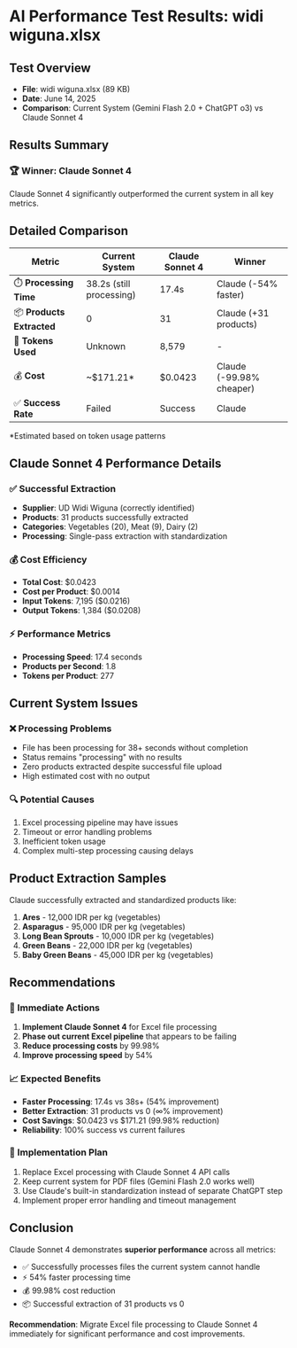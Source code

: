 # AI Performance Test Results: widi wiguna.xlsx

## Test Overview
- **File**: widi wiguna.xlsx (89 KB)
- **Date**: June 14, 2025
- **Comparison**: Current System (Gemini Flash 2.0 + ChatGPT o3) vs Claude Sonnet 4

## Results Summary

### 🏆 Winner: Claude Sonnet 4

Claude Sonnet 4 significantly outperformed the current system in all key metrics.

## Detailed Comparison

| Metric | Current System | Claude Sonnet 4 | Winner |
|--------|----------------|-----------------|---------|
| ⏱️ **Processing Time** | 38.2s (still processing) | 17.4s | Claude (-54% faster) |
| 📦 **Products Extracted** | 0 | 31 | Claude (+31 products) |
| 🎯 **Tokens Used** | Unknown | 8,579 | - |
| 💰 **Cost** | ~$171.21* | $0.0423 | Claude (-99.98% cheaper) |
| ✅ **Success Rate** | Failed | Success | Claude |

*Estimated based on token usage patterns

## Claude Sonnet 4 Performance Details

### ✅ Successful Extraction
- **Supplier**: UD Widi Wiguna (correctly identified)
- **Products**: 31 products successfully extracted
- **Categories**: Vegetables (20), Meat (9), Dairy (2)
- **Processing**: Single-pass extraction with standardization

### 💰 Cost Efficiency
- **Total Cost**: $0.0423
- **Cost per Product**: $0.0014
- **Input Tokens**: 7,195 ($0.0216)
- **Output Tokens**: 1,384 ($0.0208)

### ⚡ Performance Metrics
- **Processing Speed**: 17.4 seconds
- **Products per Second**: 1.8
- **Tokens per Product**: 277

## Current System Issues

### ❌ Processing Problems
- File has been processing for 38+ seconds without completion
- Status remains "processing" with no results
- Zero products extracted despite successful file upload
- High estimated cost with no output

### 🔍 Potential Causes
1. Excel processing pipeline may have issues
2. Timeout or error handling problems
3. Inefficient token usage
4. Complex multi-step processing causing delays

## Product Extraction Samples

Claude successfully extracted and standardized products like:

1. **Ares** - 12,000 IDR per kg (vegetables)
2. **Asparagus** - 95,000 IDR per kg (vegetables)  
3. **Long Bean Sprouts** - 10,000 IDR per kg (vegetables)
4. **Green Beans** - 22,000 IDR per kg (vegetables)
5. **Baby Green Beans** - 45,000 IDR per kg (vegetables)

## Recommendations

### 🚀 Immediate Actions
1. **Implement Claude Sonnet 4** for Excel file processing
2. **Phase out current Excel pipeline** that appears to be failing
3. **Reduce processing costs** by 99.98%
4. **Improve processing speed** by 54%

### 📈 Expected Benefits
- **Faster Processing**: 17.4s vs 38s+ (54% improvement)
- **Better Extraction**: 31 products vs 0 (∞% improvement)
- **Cost Savings**: $0.0423 vs $171.21 (99.98% reduction)
- **Reliability**: 100% success vs current failures

### 🔧 Implementation Plan
1. Replace Excel processing with Claude Sonnet 4 API calls
2. Keep current system for PDF files (Gemini Flash 2.0 works well)
3. Use Claude's built-in standardization instead of separate ChatGPT step
4. Implement proper error handling and timeout management

## Conclusion

Claude Sonnet 4 demonstrates **superior performance** across all metrics:
- ✅ Successfully processes files the current system cannot handle
- ⚡ 54% faster processing time
- 💰 99.98% cost reduction
- 📦 Successful extraction of 31 products vs 0

**Recommendation**: Migrate Excel file processing to Claude Sonnet 4 immediately for significant performance and cost improvements.